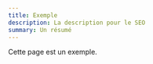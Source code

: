 ```yaml
---
title: Exemple
description: La description pour le SEO
summary: Un résumé
---
```


Cette page est un exemple.
